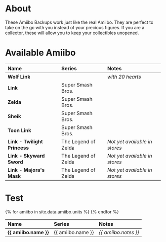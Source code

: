 # About
These Amiibo Backups work just like the real Amiibo. They are perfect to take on the go with
you instead of your precious figures. If you are a collector, these will allow you to keep your
collectibles unopened.

# Available Amiibo

Name | Series | Notes
:--- |:--- |:---
**Wolf Link** |  | *with 20 hearts*
**Link** | Super Smash Bros. |
**Zelda** | Super Smash Bros. |
**Sheik** | Super Smash Bros. |
**Toon Link** | Super Smash Bros. |
**Link - Twilight Princess** | The Legend of Zelda | *Not yet available in stores*
**Link - Skyward Sword** | The Legend of Zelda | *Not yet available in stores*
**Link - Majora's Mask** | The Legend of Zelda | *Not yet available in stores*

# Test

<table>
  <thead>
    <tr>
      <th align="left">Name</th>
      <th align="left">Series</th>
      <th align="left">Notes</th>
    </tr>
  </thead>
  <tbody>
    {% for amiibo in site.data.amiibo.units %}
      <tr>
        <td align="left"><strong>{{ amiibo.name }}</strong></td>
        <td align="left">{{ amiibo.name }}</td>
        <td align="left"><em>{{ amiibo.notes }}</em></td>
      </tr>
    {% endfor %}
  </tbody>
</table>

